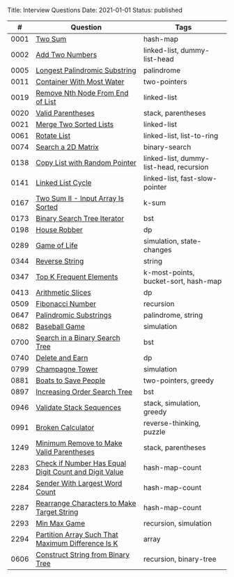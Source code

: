 Title: Interview Questions 
Date: 2021-01-01
Status: published


| # | Question | Tags |
|----|----|----|
| 0001 | [Two Sum](https://tofucode.com/posts/leetcode_0001_two-sum.html) | hash-map |
| 0002 | [Add Two Numbers](https://tofucode.com/posts/leetcode_0002_add-two-numbers.html) | linked-list, dummy-list-head |
| 0005 | [Longest Palindromic Substring](https://tofucode.com/posts/leetcode_0005_longest-palindromic-substring.html) | palindrome |
| 0011 | [Container With Most Water](https://tofucode.com/posts/leetcode_0011_container-with-most-water.html) | two-pointers |
| 0019 | [Remove Nth Node From End of List](https://tofucode.com/posts/leetcode_0019_remove-nth-node-from-end-of-list.html) | linked-list |
| 0020 | [Valid Parentheses](https://tofucode.com/posts/leetcode_0020_valid-parentheses.html) | stack, parentheses |
| 0021 | [Merge Two Sorted Lists](https://tofucode.com/posts/leetcode_0021_merge-two-sorted-lists.html) | linked-list |
| 0061 | [Rotate List](https://tofucode.com/posts/leetcode_0061_rotate-list.html) | linked-list, list-to-ring |
| 0074 | [Search a 2D Matrix](https://tofucode.com/posts/leetcode_0074_search-a-2d-matrix.html) | binary-search |
| 0138 | [Copy List with Random Pointer](https://tofucode.com/posts/leetcode_0138_copy-list-with-random-pointer.html) | linked-list, dummy-list-head, recursion |
| 0141 | [Linked List Cycle](https://tofucode.com/posts/leetcode_0141_linked-list-cycle.html) | linked-list, fast-slow-pointer |
| 0167 | [Two Sum II - Input Array Is Sorted](https://tofucode.com/posts/leetcode_0167_two-sum-ii-input-array-is-sorted.html) | k-sum |
| 0173 | [Binary Search Tree Iterator](https://tofucode.com/posts/leetcode_0173_binary-search-tree-iterator.html) | bst |
| 0198 | [House Robber](https://tofucode.com/posts/leetcode_0198_house-robber.html) | dp |
| 0289 | [Game of Life](https://tofucode.com/posts/leetcode_0289_game-of-life.html) | simulation, state-changes |
| 0344 | [Reverse String](https://tofucode.com/posts/leetcode_0344_reverse-string.html) | string |
| 0347 | [Top K Frequent Elements](https://tofucode.com/posts/leetcode_0347_top-k-frequent-elements.html) | k-most-points, bucket-sort, hash-map |
| 0413 | [Arithmetic Slices](https://tofucode.com/posts/leetcode_0413_arithmetic-slices.html) | dp |
| 0509 | [Fibonacci Number](https://tofucode.com/posts/leetcode_0509_fibonacci-number.html) | recursion |
| 0647 | [Palindromic Substrings](https://tofucode.com/posts/leetcode_0647_palindromic-substrings.html) | palindrome, string |
| 0682 | [Baseball Game](https://tofucode.com/posts/leetcode_0682_baseball-game.html) | simulation |
| 0700 | [Search in a Binary Search Tree](https://tofucode.com/posts/leetcode_0700_search-in-a-binary-search-tree.html) | bst |
| 0740 | [Delete and Earn](https://tofucode.com/posts/leetcode_0740_delete-and-earn.html) | dp |
| 0799 | [Champagne Tower](https://tofucode.com/posts/leetcode_0799_champagne-tower.html) | simulation |
| 0881 | [Boats to Save People](https://tofucode.com/posts/leetcode_0881_boats-to-save-people.html) | two-pointers, greedy |
| 0897 | [Increasing Order Search Tree](https://tofucode.com/posts/leetcode_0897_increasing-order-search-tree.html) | bst |
| 0946 | [Validate Stack Sequences](https://tofucode.com/posts/leetcode_0946_validate-stack-sequences.html) | stack, simulation, greedy |
| 0991 | [Broken Calculator](https://tofucode.com/posts/leetcode_0991_broken-calculator.html) | reverse-thinking, puzzle |
| 1249 | [Minimum Remove to Make Valid Parentheses](https://tofucode.com/posts/leetcode_1249_minimum-remove-to-make-valid-parentheses.html) | stack, parentheses |
| 2283 | [Check if Number Has Equal Digit Count and Digit Value](https://tofucode.com/posts/leetcode_2283_check-if-number-has-equal-digit-count-and-digit-value.html) | hash-map-count |
| 2284 | [Sender With Largest Word Count](https://tofucode.com/posts/leetcode_2284_sender-with-largest-word-count.html) | hash-map-count |
| 2287 | [Rearrange Characters to Make Target String](https://tofucode.com/posts/leetcode_2287_rearrange-characters-to-make-target-string.html) | hash-map-count |
| 2293 | [Min Max Game](https://tofucode.com/posts/leetcode_2293_min-max-game.html) | recursion, simulation |
| 2294 | [Partition Array Such That Maximum Difference Is K](https://tofucode.com/posts/leetcode_2294_partition-array-such-that-maximum-difference-is-k.html) | array |
| 0606 | [Construct String from Binary Tree](https://tofucode.com/posts/leetcode_0606_construct-string-from-binary-tree.html) | recursion, binary-tree |
